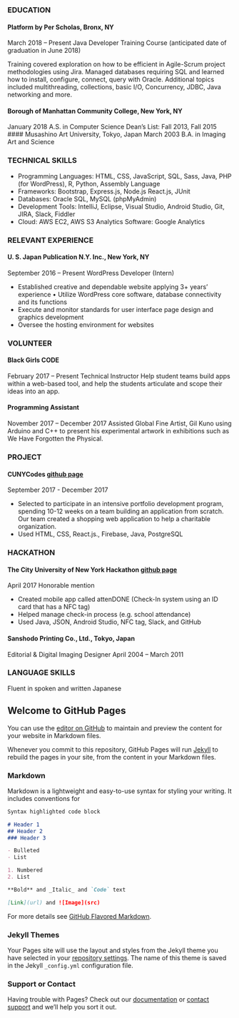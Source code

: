 ### EDUCATION
#### Platform by Per Scholas, Bronx, NY
March 2018 – Present Java Developer Training Course (anticipated date of graduation in June 2018)

Training covered exploration on how to be efficient in Agile-Scrum project methodologies using Jira. Managed databases requiring SQL and learned how to install, configure, connect, query with Oracle. Additional topics included multithreading, collections, basic I/O, Concurrency, JDBC, Java networking and more. 
 
#### Borough of Manhattan Community College, New York, NY
January 2018 A.S. in Computer Science
Dean’s List: Fall 2013, Fall 2015                                                                                                                                                                                                                                               #### Musashino Art University, Tokyo, Japan
March 2003 B.A. in Imaging Art and Science 
 
### TECHNICAL SKILLS
* Programming Languages: HTML, CSS, JavaScript, SQL, Sass, Java, PHP (for WordPress), R, Python, Assembly Language
* Frameworks: Bootstrap, Express.js, Node.js React.js, JUnit 
* Databases: Oracle SQL, MySQL (phpMyAdmin)
* Development Tools: IntelliJ, Eclipse, Visual Studio, Android Studio, Git, JIRA, Slack, Fiddler
* Cloud: AWS EC2, AWS S3 Analytics Software: Google Analytics 
 
### RELEVANT EXPERIENCE
#### U. S. Japan Publication N.Y. Inc., New York, NY
September 2016 – Present
WordPress Developer (Intern)
* Established creative and dependable website applying 3+ years’ experience • Utilize WordPress core software, database connectivity and its functions  
* Execute and monitor standards for user interface page design and graphics development
* Oversee the hosting environment for websites 
 
### VOLUNTEER
#### Black Girls CODE
February 2017 – Present
Technical Instructor Help student teams build apps within a web-based tool, and help the students articulate and scope their ideas into an app. 
 
#### Programming Assistant
November 2017 – December 2017
Assisted Global Fine Artist, Gil Kuno using Arduino and C++ to present his experimental artwork in exhibitions such as We Have Forgotten the Physical.  
 
### PROJECT 
#### CUNYCodes    [github page](https://github.com/CUNYTech/closetShare)

September 2017 - December 2017
* Selected to participate in an intensive portfolio development program, spending 10-12 weeks on a team building an application from scratch. Our team created a shopping web application to help a charitable organization.
* Used HTML, CSS, React.js., Firebase, Java, PostgreSQL 
 
### HACKATHON
#### The City University of New York Hackathon    [github page](https://github.com/Nukki/attenDONE)

April 2017                                                                                                                             Honorable mention
* Created mobile app called attenDONE (Check-In system using an ID card that has a NFC tag)
* Helped manage check-in process (e.g. school attendance)
* Used Java, JSON, Android Studio, NFC tag, Slack, and GitHub 
 
#### Sanshodo Printing Co., Ltd., Tokyo, Japan
Editorial & Digital Imaging Designer
April 2004 – March 2011 
 
### LANGUAGE SKILLS
Fluent in spoken and written Japanese

## Welcome to GitHub Pages

You can use the [editor on GitHub](https://github.com/sayaka-tamura/cv_sayaka_tamura/edit/master/index.md) to maintain and preview the content for your website in Markdown files.

Whenever you commit to this repository, GitHub Pages will run [Jekyll](https://jekyllrb.com/) to rebuild the pages in your site, from the content in your Markdown files.

### Markdown

Markdown is a lightweight and easy-to-use syntax for styling your writing. It includes conventions for

```markdown
Syntax highlighted code block

# Header 1
## Header 2
### Header 3

- Bulleted
- List

1. Numbered
2. List

**Bold** and _Italic_ and `Code` text

[Link](url) and ![Image](src)
```

For more details see [GitHub Flavored Markdown](https://guides.github.com/features/mastering-markdown/).

### Jekyll Themes

Your Pages site will use the layout and styles from the Jekyll theme you have selected in your [repository settings](https://github.com/sayaka-tamura/cv_sayaka_tamura/settings). The name of this theme is saved in the Jekyll `_config.yml` configuration file.

### Support or Contact

Having trouble with Pages? Check out our [documentation](https://help.github.com/categories/github-pages-basics/) or [contact support](https://github.com/contact) and we’ll help you sort it out.

